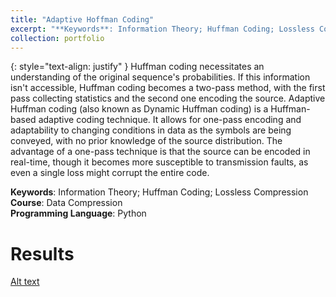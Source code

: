 ```yaml
---
title: "Adaptive Hoffman Coding"
excerpt: "**Keywords**: Information Theory; Huffman Coding; Lossless Compression<br>**Course**: Data Compression"
collection: portfolio
---
```

{: style="text-align: justify" } 
Huffman coding necessitates an understanding of the original sequence's probabilities. If this information isn't accessible, Huffman coding becomes a two-pass method, with the first pass collecting statistics and the second one encoding the source. Adaptive Huffman coding (also known as Dynamic Huffman coding) is a Huffman-based adaptive coding technique. It allows for one-pass encoding and adaptability to changing conditions in data as the symbols are being conveyed, with no prior knowledge of the source distribution. The advantage of a one-pass technique is that the source can be encoded in real-time, though it becomes more susceptible to transmission faults, as even a single loss might corrupt the entire code. 


**Keywords**: Information Theory; Huffman Coding; Lossless Compression<br>**Course**: Data Compression<br>**Programming Language**: Python

Results
====
[Alt text]([https://assets.digitalocean.com/articles/alligator/boo.svg](https://github.com/NasehMajidi/Adaptive-Huffman/blob/main/Images/1.PNG)https://github.com/NasehMajidi/Adaptive-Huffman/blob/main/Images/1.PNG)


